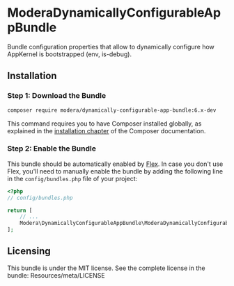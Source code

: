 # ModeraDynamicallyConfigurableAppBundle

Bundle configuration properties that allow to dynamically configure how AppKernel is bootstrapped (env, is-debug).

## Installation

### Step 1: Download the Bundle

``` bash
composer require modera/dynamically-configurable-app-bundle:6.x-dev
```

This command requires you to have Composer installed globally, as explained
in the [installation chapter](https://getcomposer.org/doc/00-intro.md) of the Composer documentation.

### Step 2: Enable the Bundle

This bundle should be automatically enabled by [Flex](https://symfony.com/doc/current/setup/flex.html).
In case you don't use Flex, you'll need to manually enable the bundle by
adding the following line in the `config/bundles.php` file of your project:

``` php
<?php
// config/bundles.php

return [
    // ...
    Modera\DynamicallyConfigurableAppBundle\ModeraDynamicallyConfigurableAppBundle::class => ['all' => true],
];
```

## Licensing

This bundle is under the MIT license. See the complete license in the bundle:
Resources/meta/LICENSE
